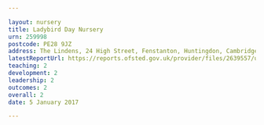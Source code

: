 ```yaml
---

layout: nursery
title: Ladybird Day Nursery
urn: 259998
postcode: PE28 9JZ
address: The Lindens, 24 High Street, Fenstanton, Huntingdon, Cambridgeshire, PE28 9JZ
latestReportUrl: https://reports.ofsted.gov.uk/provider/files/2639557/urn/259998.pdf
teaching: 2
development: 2
leadership: 2
outcomes: 2
overall: 2
date: 5 January 2017

---
```

